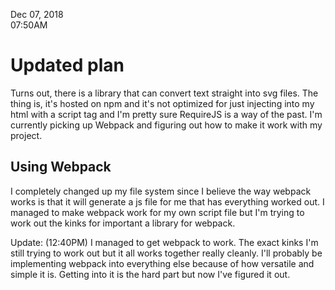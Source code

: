 Dec 07, 2018<br>
07:50AM

# Updated plan

Turns out, there is a library that can convert text straight into svg files. The thing is, it's hosted on npm and it's not optimized for just injecting into my html with a script tag and I'm pretty sure RequireJS is a way of the past. I'm currently picking up Webpack and figuring out how to make it work with my project.

## Using Webpack

I completely changed up my file system since I believe the way webpack works is that it will generate a js file for me that has everything worked out. I managed to make webpack work for my own script file but I'm trying to work out the kinks for important a library for webpack. 

Update: (12:40PM) I managed to get webpack to work. The exact kinks I'm still trying to work out but it all works together really cleanly. I'll probably be implementing webpack into everything else because of how versatile and simple it is. Getting into it is the hard part but now I've figured it out. 